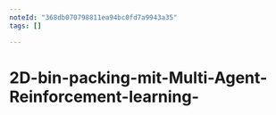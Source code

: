 ```yaml
---
noteId: "368db070798811ea94bc0fd7a9943a35"
tags: []

---
```


# 2D-bin-packing-mit-Multi-Agent-Reinforcement-learning-
